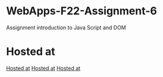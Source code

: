 # WebApps-F22-Assignment-6
Assignment introduction to Java Script and DOM
# Hosted at
[Hosted at](https://44-563-web-apps-f22.github.io/44563-webapps-assignment-6-sowjanyaS555677/musician.html)
[Hosted at](https://44-563-web-apps-f22.github.io/44563-webapps-assignment-6-sowjanyaS555677/discount.html)
[Hosted at](https://44-563-web-apps-f22.github.io/44563-webapps-assignment-6-sowjanyaS555677/vacation.html)